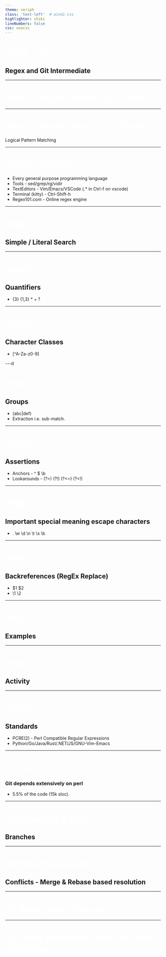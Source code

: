 ```yaml
---
theme: seriph
class: 'text-left'  # windi-css
highlighter: shiki
lineNumbers: false
css: unocss
---
```


# FOSS - 03

## Regex and Git Intermediate

<style>
h1 {
  color: white !important;
}
</style>

---

# What is RegEx (and its Use Cases)

<!--

## IT tools:

- Specific Purpose:    Jab use krrhe hote ho tab use aata h
- Generic/Fundamental: Kabhi bhi use aajata h, pata pehle se hona chahiye

## Generic/Fundamental:

- For non-programmers too
- Python - Medical / Pharmacy, Commerce, Mathematicians

Computer Engineering       |        Computer Science
- Externals (LifeEasy)     |      - Externals and Internals and integration and more stuffs
- Analysis, etc.           |



-->

---

# What is RegEx (and its Use Cases)

<!--
Expression - returns a value
             * Data Extraction
             * Replace
-->

Logical Pattern Matching

<!--

Literal: As it is / most obvious
Logical: How, not what

-->


<!-- * Logical Search                                                           -->
<!--   - Finding all functions having *debug* somewhere in its name.            -->
<!--   - Finding function definition, not function call.                        -->
<!--   - Validating Email, PhoneNo, etc.                                        -->
<!-- * Logical Extract                                                          -->
<!-- * Logical Replace                                                          -->


---

# Where is RegEx?

- Every general purpose programming language 
- Tools - sed/grep/rg/vidir
- TextEditors - Vim/Emacs/VSCode (.\* in Ctrl-f on vscode)
- Terminal (kitty) - Ctrl-Shift-h
- Regex101.com - Online regex engine

<!-- Learn from bottom to top -->

---

# RegEx

## Simple / Literal Search

---

# RegEx

## Quantifiers

* {3} {1,3} \* \+ \?

---

# RegEx

## Character Classes

* [^A-Za-z0-9]

---d

# RegEx

## Groups

* (abc|def)
* Extraction i.e. sub-match.

---

# RegEx

## Assertions

* Anchors - ^ $ \b
* Lookarounds - (?=)  (?!)  (?<=)  (?<\!)

---

# RegEx

## Important special meaning escape characters

* . \w \d \n \t \s \b

---

# RegEx

## Backreferences (RegEx Replace)

- $1 $2
- \1 \2

---

# RegEx

## Examples

---

# RegEx

## Activity

<!--

Link Extraction (Non-Greedy)
Function with exact n parameters
Collect and run uniq on all css classes in html page (tailwind)


-->

---

# Regex

## Standards

- PCRE(2)  - Perl Compatible Regular Expressions
- Python/Go/Java/Rust/.NET/JS/GNU-Vim-Emacs

---

# Fun Fact

### Git depends extensively on perl

- 5.5% of the code (15k sloc).

---

# Git Branches & Forks

## Branches

<!--

Fundamentals

Repository is a series of commits (cuz chain - dependent nodes).
Repository has branches (& tags) which are actually series of commits.

Commits only withhold its changes and exactly 1 parent, it doesn't internally hold state of repository (not a zip)
  = repository's state can be accessed by refs: branch and HEAD and hash

-->

---

# Git Branches & Forks

## Conflicts - Merge & Rebase based resolution

<!--
Rebase rewrites history: Grandfather paradox
-->


---

# Git fixing your messups

---

# Git fixing the mistake done in fixing of messups

